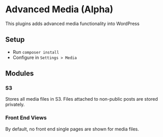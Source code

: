 # Advanced Media (Alpha)

This plugins adds advanced media functionality into WordPress

## Setup

* Run `composer install`
* Configure in `Settings > Media`


## Modules

### S3

Stores all media files in S3. Files attached to non-public posts are stored privately.

### Front End Views

By default, no front end single pages are shown for media files.
